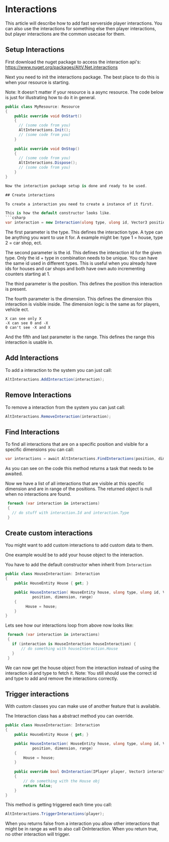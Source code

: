 # Interactions

This article will describe how to add fast serverside player interactions. 
You can also use the interactions for something else then player interactions, but player interactions are the common usecase for them.

## Setup Interactions

First download the nuget package to access the interaction api's:
https://www.nuget.org/packages/AltV.Net.interactions

Next you need to init the interactions package. The best place to do this is when your resource is starting.

Note: It doesn't matter if your resource is a async resource. The code below is just for illustrating how to do it in general.
```csharp
public class MyResource: Resource
{
    public override void OnStart()
    {
      // (some code from you)
      AltInteractions.Init();
      // (some code from you)
    }
    
    public override void OnStop()
    {
      // (some code from you)
      AltInteractions.Dispose();
      // (some code from you)
    }
}

Now the interaction package setup is done and ready to be used.

## Create interactions

To create a interaction you need to create a instance of it first.

This is how the default constructor looks like.
```csharp
var interaction = new Interaction(ulong type, ulong id, Vector3 position, int dimension, uint range);
```

The first parameter is the type. This defines the interaction type. A type can be anything you want to use it for. A example might be:
type 1 = house, type 2 = car shop, ect.

The second parameter is the id. This defines the interaction id for the given type. Only the id + type in combination needs to be unique.
You can have the same id used in different types. This is useful when you already have ids for houses and car shops and both have own auto incrementing counters starting at 1.

The third parameter is the position. This defines the position this interaction is present.

The fourth parameter is the dimension. This defines the dimension this interaction is visible inside. The dimension logic is the same as for players, vehicle ect.
```
X can see only X
-X can see 0 and -X
0 can't see -X and X
```

And the fifth and last parameter is the range. This defines the range this interaction is usable in.

## Add Interactions

To add a interaction to the system you can just call:
```csharp
AltInteractions.AddInteraction(interaction);
```

## Remove Interactions

To remove a interaction from the system you can just call:
```csharp
AltInteractions.RemoveInteraction(interaction);
```

## Find Interactions

To find all interactions that are on a specific position and visible for a specific dimensions you can call:
```csharp
var interactions = await AltInteractions.FindInteractions(position, dimension);
```
As you can see on the code this method returns a task that needs to be awaited.

Now we have a list of all interactions that are visible at this specific dimension and are in range of the positions.
The returned object is null when no interactions are found.
```csharp
 foreach (var interaction in interactions)
 {
   // do stuff with interaction.Id and interaction.Type
 }
```

## Create custom interactions

You might want to add custom interactions to add custom data to them. 

One example would be to add your house object to the interaction.

You have to add the default constructor when inherit from ```Interaction```

```csharp
public class HouseInteraction: Interaction 
{
    public HouseEntity House { get; }

    public HouseInteraction( HouseEntity house, ulong type, ulong id, Vector3 position, int dimension, uint range) : base(type, id,
            position, dimension, range)
    {
         House = house;
    }
}
```

Lets see how our interactions loop from above now looks like:
```csharp
 foreach (var interaction in interactions)
 {
   if (interaction is HouseInteraction houseInteraction) {
       // do something with houseInteraction.House
   }
 }
```
We can now get the house object from the interaction instead of using the interaction id and type to fetch it.
Note: You still should use the correct id and type to add and remove the interactions correctly.

## Trigger interactions

With custom classes you can make use of another feature that is available.

The Interaction class has a abstract method you can override.

```csharp
public class HouseInteraction: Interaction 
{
    public HouseEntity House { get; }

    public HouseInteraction( HouseEntity house, ulong type, ulong id, Vector3 position, int dimension, uint range) : base(type, id,
            position, dimension, range)
    {
        House = house;
    }
    
    public override bool OnInteraction(IPlayer player, Vector3 interactionPosition, int interactionDimension)
    {
        // do something with the House obj
        return false;
    }
}
```

This method is getting triggered each time you call:

```csharp
AltInteractions.TriggerInteractions(player);
```

When you returns false from a interaction you allow other interactions that might be in range as well to also call OnInteraction.
When you return true, no other interaction will trigger.
